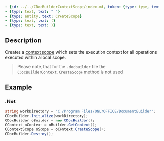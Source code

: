 ```yml signature
- {id: ../../CDocBuilderContextScope/index.md, token: {type: type, text: CDocBuilderContextScope^}}
- {type: text, text: " "}
- {type: entity, text: CreateScope}
- {type: text, text: (}
- {type: text, text: )}
```

## Description

Creates a [context scope](../CDocBuilderContextScope/CDocBuilderContextScope.md) which sets the execution context for all operations executed within a local scope.

> Please note, that for the `.docbuilder` file the `CDocBuilderContext.CreateScope` method is not used.

## Example

### .Net

```cs
string workDirectory = "C:/Program Files/ONLYOFFICE/DocumentBuilder";
CDocBuilder.Initialize(workDirectory);
CDocBuilder oBuilder = new CDocBuilder();
CContext oContext = oBuilder.GetContext();
CContextScope oScope = oContext.CreateScope();
CDocBuilder.Destroy();
```
